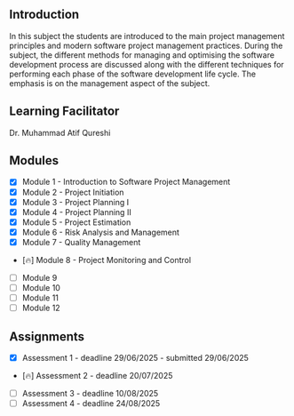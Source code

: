 ## Introduction
In this subject the students are introduced to the main project management principles and modern software project management practices. During the subject, the different methods for managing and optimising the software development process are discussed along with the different techniques for performing each phase of the software development life cycle. The emphasis is on the management aspect of the subject.

## Learning Facilitator
Dr. Muhammad Atif Qureshi

## Modules
- [X] Module 1 - Introduction to Software Project Management
- [X] Module 2 - Project Initiation
- [X] Module 3 - Project Planning I
- [X] Module 4 - Project Planning II
- [X] Module 5 - Project Estimation
- [X] Module 6 - Risk Analysis and Management
- [X] Module 7 - Quality Management
- [🔥] Module 8 - Project Monitoring and Control
- [ ] Module 9
- [ ] Module 10
- [ ] Module 11
- [ ] Module 12

## Assignments
- [X] Assessment 1 - deadline 29/06/2025 - submitted 29/06/2025
- [🔥] Assessment 2 - deadline 20/07/2025
- [ ] Assessment 3 - deadline 10/08/2025
- [ ] Assessment 4 - deadline 24/08/2025